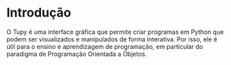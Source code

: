 # Introdução

O Tupy é uma interface gráfica que permite criar programas em Python que podem ser visualizados e manipulados de forma interativa. Por isso, ele é útil para o ensino e aprendizagem de programação, em particular do paradigma de Programação Orientada a Objetos.

<!-- O Tupy é uma ferramenta de ensino e aprendizagem de programação, que permite a visualização e experimentação de programas em Python, possibilitando a compreensão de conceitos de programação e de algoritmos. -->

